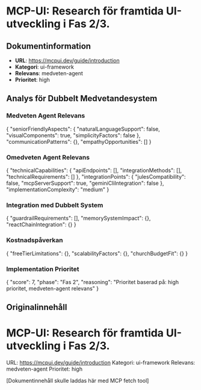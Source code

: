 # MCP-UI: Research för framtida UI-utveckling i Fas 2/3.

## Dokumentinformation
- **URL**: https://mcpui.dev/guide/introduction
- **Kategori**: ui-framework
- **Relevans**: medveten-agent
- **Prioritet**: high

## Analys för Dubbelt Medvetandesystem

### Medveten Agent Relevans
{
  "seniorFriendlyAspects": {
    "naturalLanguageSupport": false,
    "visualComponents": true,
    "simplicityFactors": false
  },
  "communicationPatterns": {},
  "empathyOpportunities": []
}

### Omedveten Agent Relevans
{
  "technicalCapabilities": {
    "apiEndpoints": [],
    "integrationMethods": [],
    "technicalRequirements": []
  },
  "integrationPoints": {
    "julesCompatibility": false,
    "mcpServerSupport": true,
    "geminiCliIntegration": false
  },
  "implementationComplexity": "medium"
}

### Integration med Dubbelt System
{
  "guardrailRequirements": [],
  "memorySystemImpact": {},
  "reactChainIntegration": {}
}

### Kostnadspåverkan
{
  "freeTierLimitations": {},
  "scalabilityFactors": {},
  "churchBudgetFit": {}
}

### Implementation Prioritet
{
  "score": 7,
  "phase": "Fas 2",
  "reasoning": "Prioritet baserad på: high prioritet, medveten-agent relevans"
}

## Originalinnehåll
# MCP-UI: Research för framtida UI-utveckling i Fas 2/3.
    
URL: https://mcpui.dev/guide/introduction
Kategori: ui-framework
Relevans: medveten-agent
Prioritet: high

[Dokumentinnehåll skulle laddas här med MCP fetch tool]

